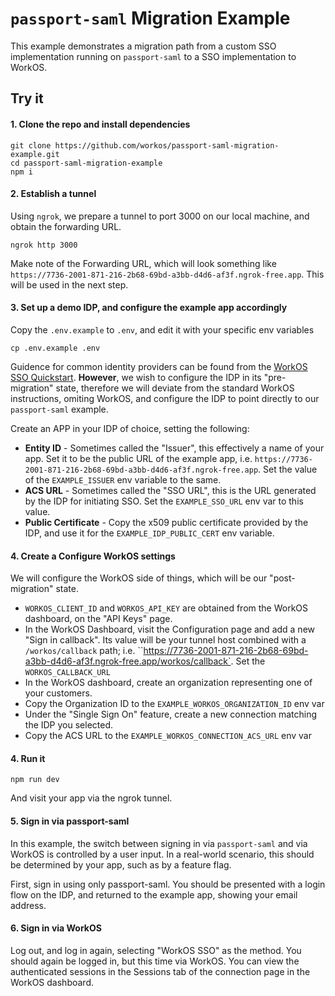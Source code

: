 # `passport-saml` Migration Example

This example demonstrates a migration path from a custom SSO implementation running on `passport-saml` to a SSO implementation to WorkOS.

## Try it

#### 1. Clone the repo and install dependencies
```
git clone https://github.com/workos/passport-saml-migration-example.git
cd passport-saml-migration-example
npm i
```

#### 2. Establish a tunnel
Using `ngrok`, we prepare a tunnel to port 3000 on our local machine, and obtain the forwarding URL.

```
ngrok http 3000
```

Make note of the Forwarding URL, which will look something like `https://7736-2001-871-216-2b68-69bd-a3bb-d4d6-af3f.ngrok-free.app`.  This will be used in the next step.

#### 3. Set up a demo IDP, and configure the example app accordingly

Copy the `.env.example` to `.env`, and edit it with your specific env variables
```
cp .env.example .env
```

Guidence for common identity providers can be found from the [WorkOS SSO Quickstart](https://workos.com/docs/sso).
**However**, we wish to configure the IDP in its "pre-migration" state, therefore we will deviate from the standard WorkOS instructions, omiting WorkOS, and configure the IDP to point directly to our `passport-saml` example.

Create an APP in your IDP of choice, setting the following:

- **Entity ID** - Sometimes called the "Issuer", this effectively a name of your app.  Set it to be the public URL of the example app, i.e. `https://7736-2001-871-216-2b68-69bd-a3bb-d4d6-af3f.ngrok-free.app`.  Set the value of the `EXAMPLE_ISSUER` env variable to the same.
- **ACS URL** - Sometimes called the "SSO URL", this is the URL generated by the IDP for initiating SSO.  Set the `EXAMPLE_SSO_URL` env var to this value.
- **Public Certificate** - Copy the x509 public certificate provided by the IDP, and use it for the `EXAMPLE_IDP_PUBLIC_CERT` env variable.

#### 4. Create a Configure WorkOS settings

We will configure the WorkOS side of things, which will be our "post-migration" state.

- `WORKOS_CLIENT_ID` and `WORKOS_API_KEY` are obtained from the WorkOS dashboard, on the "API Keys" page.
- In the WorkOS Dashboard, visit the Configuration page and add a new "Sign in callback".  Its value will be your tunnel host combined with a `/workos/callback` path; i.e. ``https://7736-2001-871-216-2b68-69bd-a3bb-d4d6-af3f.ngrok-free.app/workos/callback`.  Set the `WORKOS_CALLBACK_URL`
- In the WorkOS dashboard, create an organization representing one of your customers.
- Copy the Organization ID to the `EXAMPLE_WORKOS_ORGANIZATION_ID` env var
- Under the "Single Sign On" feature, create a new connection matching the IDP you selected.
- Copy the ACS URL to the `EXAMPLE_WORKOS_CONNECTION_ACS_URL` env var

#### 4. Run it

```
npm run dev
```
And visit your app via the ngrok tunnel.

#### 5. Sign in via passport-saml

In this example, the switch between signing in via `passport-saml` and via WorkOS is controlled by a user input.  In a real-world scenario, this should be determined by your app, such as by a feature flag.

First, sign in using only passport-saml.  You should be presented with a login flow on the IDP, and returned to the example app, showing your email address.

#### 6. Sign in via WorkOS

Log out, and log in again, selecting "WorkOS SSO" as the method.  You should again be logged in, but this time via WorkOS.  You can view the authenticated sessions in the Sessions tab of the connection page in the WorkOS dashboard.

